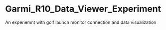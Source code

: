 # Garmi_R10_Data_Viewer_Experiment
 An experiemnt with golf launch monitor connection and data visualization
